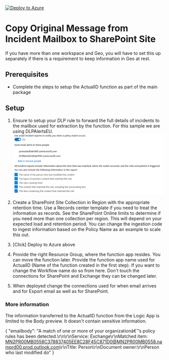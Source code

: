 [![Deploy to Azure](https://aka.ms/deploytoazurebutton)](https://portal.azure.com/#create/Microsoft.Template/uri/https%3A%2F%2Fraw.githubusercontent.com%2FOfficeDev%2FO365-ActivityFeed-AzureFunction%2Fmaster%2FSentinel%2Flogicapp%2Fdlpaction.json)

# Copy Original Message from Incident Mailbox to SharePoint Site
If you have more than one workspace and Geo, you will have to set this up separately if there is a requirement to keep information in Geo at rest.

## Prerequisites
- Complete the steps to setup the ActualID function as part of the main package

## Setup

1. Ensure to setup your DLP rule to forward the full details of incidents to the mailbox used for extraction by the function. For this sample we are using DLPAlertsEU.
![Invocation Log](./img/incident1.png)

2. Create a SharePoint Site Collection in Region with the appropriate retention time. Use a Records center template if you need to treat the information as records. See the SharePoint Online limits to determine if you need more than one collection per region. This will depend on your expected load and retention period. You can change the ingestion code to ingest information based on the Policy Name as an example to scale this out.

3. [Click] Deploy to Azure above

4. Provide the right Resource Group, where the function app resides. You can move the function later. Provide the function app name used for ActualID (Name of the function created in the first step). If you want to change the Workflow name do so from here. Don't touch the connections for SharePoint and Exchange they can be changed later.

5. When deployed change the connections used for when email arrives and for Export email as well as for SharePoint.


### More information
The information transferred to the ActualID function from the Logic App is limited to the Body preview. It doesn't contain sensitive information. 
 
{
  "emailbody": "A match of one or more of your organizationâ€™s policy rules has been detected.\r\n\r\nService: Exchange\r\nMatched item: <MN2PR00MB0558C378837405EE8C28F45C871D0@MN2PR00MB0558.namprd00.prod.outlook.com>\r\nTitle: Person\r\nDocument owner:\r\nPerson who last modified do"
}
